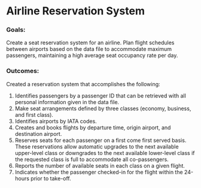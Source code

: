 # Airline Reservation System
### Goals:
Create a seat reservation system for an airline. Plan flight schedules between airports based on the data file to accommodate maximum passengers, maintaining a high average seat occupancy rate per day.

### Outcomes:
Created a reservation system that accomplishes the following:
1. Identifies passengers by a passenger ID that can be retrieved with all personal information given in the data file.
2. Make seat arrangements defined by three classes (economy, business, and first class).
3. Identifies airports by IATA codes.
4. Creates and books flights by departure time, origin airport, and destination airport.
5. Reserves seats for each passenger on a first come first served basis. These reservations allow automatic upgrades to the next available upper-level class or downgrades to the next available lower-level class if the requested class is full to accommodate all co-passengers.
6. Reports the number of available seats in each class on a given flight.
7. Indicates whether the passenger checked-in for the flight within the 24-hours prior to take-off. 
